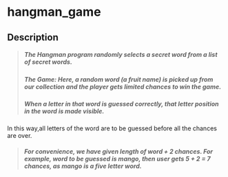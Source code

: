# hangman_game
## Description
> ##### The Hangman program randomly selects a secret word from a list of secret words.
> ##### The Game: Here, a random word (a fruit name) is picked up from our collection and the player gets limited chances to win the game.
> ##### When a letter in that word is guessed correctly, that letter position in the word is made visible. 
In this way,all letters of the word are to be guessed before all the chances are over.
> ##### For convenience, we have given length of word + 2 chances. For example, word to be guessed is mango, then user gets 5 + 2 = 7 chances, as mango is a five letter word.
